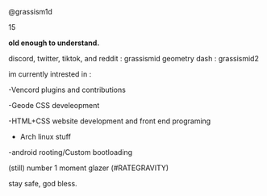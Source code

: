 @grassism1d

15

**old enough to understand.**

discord, twitter, tiktok, and reddit : grassismid
geometry dash : grassismid2

im  currently intrested in :

-Vencord plugins and contributions

-Geode CSS develeopment

-HTML+CSS website development and front end programing

- Arch linux stuff

-android rooting/Custom bootloading


(still) number 1 moment glazer (#RATEGRAVITY)

stay safe, god bless.

